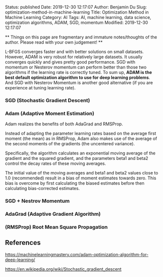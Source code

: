 Status: published
Date: 2019-12-30 12:17:07
Author: Benjamin Du
Slug: optimization-method-in-machine-learning
Title: Optimization Method in Machine Learning
Category: AI
Tags: AI, machine learning, data science, optimization algorithms, ADAM, SGD, momentum
Modified: 2019-12-30 12:17:07

**
Things on this page are fragmentary and immature notes/thoughts of the author.
Please read with your own judgement!
**

L-BFGS converges faster and with better solutions on small datasets. 
However, ADAM is very robust for relatively large datasets.
It usually converges quickly and gives pretty good performance. 
SGD with momentum or Nesterov momentum can perform better than those two algorithms 
if the learning rate is correctly tuned.
To sum up, 
**ADAM is the best default optimization algorithm to use for deep learning problems**.
And SGD with Nesterov Momentum is another good alternative (if you are experience at tuning learning rate).

### SGD (Stochastic Gradient Descent)

### Adam (Adaptive Moment Estimation)

Adam realizes the benefits of both AdaGrad and RMSProp.

Instead of adapting the parameter learning rates based on the average first moment (the mean) as in RMSProp, Adam also makes use of the average of the second moments of the gradients (the uncentered variance).

Specifically, the algorithm calculates an exponential moving average of the gradient and the squared gradient, and the parameters beta1 and beta2 control the decay rates of these moving averages.

The initial value of the moving averages and beta1 and beta2 values close to 1.0 (recommended) result in a bias of moment estimates towards zero. 
This bias is overcome by first calculating the biased estimates before then calculating bias-corrected estimates.

### SGD + Nestrov Momentum

### AdaGrad (Adaptive Gradient Algorithm)

### (RMSProp) Root Mean Square Propagation

## References

https://machinelearningmastery.com/adam-optimization-algorithm-for-deep-learning/

https://en.wikipedia.org/wiki/Stochastic_gradient_descent
